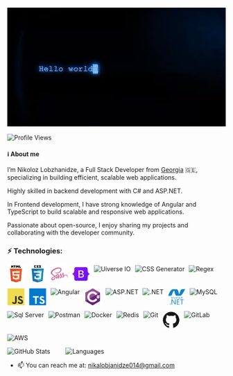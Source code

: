 ![Alt text](https://github.com/Nikoloz911/Nikoloz911/blob/main/Hello_Wolrd_Image.jpg?raw=true)

![Profile Views](https://komarev.com/ghpvc/?username=Nikoloz911&style=flat-square&color=orange)

#### :information_source: About me


I’m Nikoloz Lobzhanidze, a Full Stack Developer from [Georgia](https://en.wikipedia.org/wiki/Georgia_(country)) 🇬🇪, specializing in building efficient, scalable web applications. 

Highly skilled in backend development with C# and ASP.NET.

In Frontend development, I have strong knowledge of Angular and TypeScript to build scalable and responsive web applications.

Passionate about open-source, I enjoy sharing my projects and collaborating with the developer community.



### ⚡ Technologies:


<p align="left" style="display: flex; flex-wrap: wrap; gap: 10px;"> <a href="https://developer.mozilla.org/en-US/docs/Web/HTML" target="_blank" rel="noreferrer" style="text-decoration: none;"><img src="https://raw.githubusercontent.com/devicons/devicon/master/icons/html5/html5-original-wordmark.svg" alt="HTML5" width="40" height="40"/></a> <a href="https://developer.mozilla.org/en-US/docs/Web/CSS" target="_blank" rel="noreferrer" style="text-decoration: none;"><img src="https://raw.githubusercontent.com/devicons/devicon/master/icons/css3/css3-original-wordmark.svg" alt="CSS3" width="40" height="40"/></a> <a href="https://sass-lang.com/" target="_blank" rel="noreferrer" style="text-decoration: none;"><img src="https://raw.githubusercontent.com/devicons/devicon/master/icons/sass/sass-original.svg" alt="SCSS" width="40" height="40"/></a> <a href="https://getbootstrap.com/" target="_blank" rel="noreferrer" style="text-decoration: none;"><img src="https://raw.githubusercontent.com/devicons/devicon/master/icons/bootstrap/bootstrap-original.svg" alt="Bootstrap" width="40" height="40"/></a> <a href="https://uiverse.io/" target="_blank" rel="noreferrer" style="text-decoration: none;"><img src="https://uiverse.io/favicon.ico" alt="Uiverse IO" width="40" height="40"/></a> <a href="https://cssgenerator.org/" target="_blank" rel="noreferrer" style="text-decoration: none;"><img src="https://cdn.jsdelivr.net/gh/devicons/devicon/icons/css3/css3-plain.svg" alt="CSS Generator" width="40" height="40"/></a> <a href="https://regexr.com/" target="_blank" rel="noreferrer" style="text-decoration: none;"><img src="https://regexr.com/assets/icons/favicon.ico" alt="Regex" width="40" height="40"/></a> <a href="https://developer.mozilla.org/en-US/docs/Web/JavaScript" target="_blank" rel="noreferrer" style="text-decoration: none;"><img src="https://raw.githubusercontent.com/devicons/devicon/master/icons/javascript/javascript-original.svg" alt="JavaScript" width="40" height="40"/></a> <a href="https://www.typescriptlang.org/" target="_blank" rel="noreferrer" style="text-decoration: none;"><img src="https://raw.githubusercontent.com/devicons/devicon/master/icons/typescript/typescript-original.svg" alt="TypeScript" width="40" height="40"/></a> <a href="https://angular.io/" target="_blank" rel="noreferrer" style="text-decoration: none;"><img src="https://angular.io/assets/images/logos/angular/angular.svg" alt="Angular" width="40" height="40"/></a> <a href="https://learn.microsoft.com/en-us/dotnet/csharp/" target="_blank" rel="noreferrer" style="text-decoration: none;"><img src="https://raw.githubusercontent.com/devicons/devicon/master/icons/csharp/csharp-original.svg" alt="C#" width="40" height="40"/></a> <a href="https://dotnet.microsoft.com/apps/aspnet" target="_blank" rel="noreferrer" style="text-decoration: none;"><img src="https://cdn.jsdelivr.net/gh/devicons/devicon@latest/icons/dot-net/dot-net-original.svg" alt="ASP.NET" width="40" height="40"/></a> <a href="https://dotnet.microsoft.com/" target="_blank" rel="noreferrer" style="text-decoration: none;"><img src="https://cdn.jsdelivr.net/gh/devicons/devicon@latest/icons/dotnetcore/dotnetcore-original.svg" alt=".NET" width="40" height="40"/></a> <a href="https://learn.microsoft.com/en-us/ef/" target="_blank" rel="noreferrer" style="text-decoration: none;"><img src="https://raw.githubusercontent.com/devicons/devicon/master/icons/dot-net/dot-net-plain-wordmark.svg" alt="Entity Framework" width="40" height="40"/></a> <a href="https://www.mysql.com/" target="_blank" rel="noreferrer" style="text-decoration: none;"><img src="https://cdn.jsdelivr.net/gh/devicons/devicon@latest/icons/mysql/mysql-original-wordmark.svg" alt="MySQL" width="40" height="40"/></a> <a href="https://www.microsoft.com/en-us/sql-server" target="_blank" rel="noreferrer" style="text-decoration: none;"><img src="https://cdn.jsdelivr.net/gh/devicons/devicon@latest/icons/microsoftsqlserver/microsoftsqlserver-original-wordmark.svg" alt="Sql Server" width="40" height="40"/></a>  <a href="https://www.postman.com/" target="_blank" rel="noreferrer" style="text-decoration: none;"><img src="https://www.vectorlogo.zone/logos/getpostman/getpostman-icon.svg" alt="Postman" width="40" height="40"/></a> <a href="https://www.docker.com/" target="_blank" rel="noreferrer" style="text-decoration: none;"><img src="https://cdn.jsdelivr.net/gh/devicons/devicon@latest/icons/docker/docker-original-wordmark.svg" alt="Docker" width="40" height="40"/></a> <a href="https://redis.io/" target="_blank" rel="noreferrer" style="text-decoration: none;"><img src="https://cdn.jsdelivr.net/gh/devicons/devicon@latest/icons/redis/redis-original-wordmark.svg" alt="Redis" width="40" height="40"/></a> <a href="https://git-scm.com/" target="_blank" rel="noreferrer" style="text-decoration: none;"><img src="https://www.vectorlogo.zone/logos/git-scm/git-scm-icon.svg" alt="Git" width="40" height="40"/></a> <a href="https://github.com/" target="_blank" rel="noreferrer" style="text-decoration: none;"><img src="https://raw.githubusercontent.com/devicons/devicon/master/icons/github/github-original.svg" alt="GitHub" width="40" height="40"/></a> <a href="https://gitlab.com/" target="_blank" rel="noreferrer" style="text-decoration: none;"><img src="https://cdn.jsdelivr.net/gh/devicons/devicon@latest/icons/gitlab/gitlab-plain.svg" alt="GitLab" width="40" height="40"/></a> <a href="https://aws.amazon.com/" target="_blank" rel="noreferrer" style="text-decoration: none;"><img src="https://cdn.jsdelivr.net/gh/devicons/devicon@latest/icons/amazonwebservices/amazonwebservices-original-wordmark.svg" alt="AWS" width="40" height="40"/></a> </p>



  ![GitHub Stats](https://github-readme-stats.vercel.app/api?username=Nikoloz911&show_icons=true&theme=radical)    &nbsp;&nbsp;&nbsp; &nbsp;&nbsp;&nbsp;    ![Languages](https://github-readme-stats.vercel.app/api/top-langs/?username=Nikoloz911&show_icons=true&theme=radical&layout=compact) 

<!-- [![GitHub Trophies](https://github-profile-trophy.vercel.app/?username=Nikoloz911&theme=light)](https://github.com/Nikoloz911)
-->

- 📫 You can reach me at: nikalobjanidze014@gmail.com

